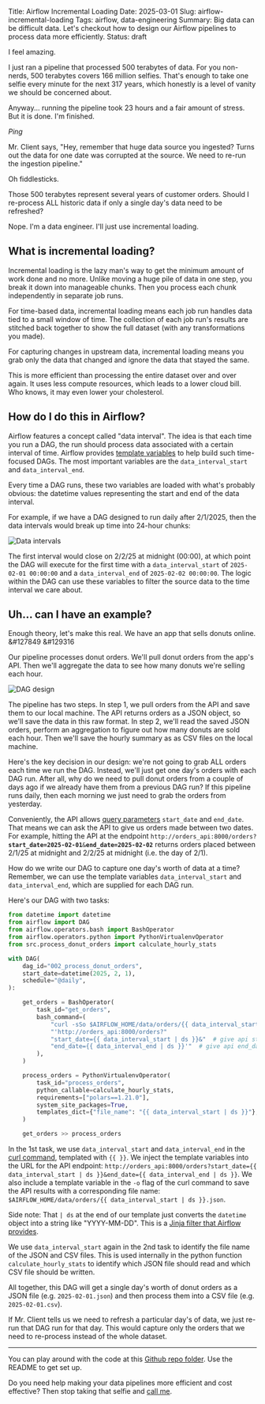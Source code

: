 Title: Airflow Incremental Loading
Date: 2025-03-01
Slug: airflow-incremental-loading
Tags: airflow, data-engineering
Summary: Big data can be difficult data. Let's checkout how to design our Airflow pipelines to process data more efficiently. 
Status: draft

I feel amazing. 

I just ran a pipeline that processed 500 terabytes of data. For you non-nerds, 500 terabytes covers 166 million selfies. That's enough to take one selfie every minute for the next 317 years, which honestly is a level of vanity we should be concerned about. 

Anyway... running the pipeline took 23 hours and a fair amount of stress. But it is done. I'm finished.

*Ping*

Mr. Client says, "Hey, remember that huge data source you ingested? Turns out the data for one date was corrupted at the source. We need to re-run the ingestion pipeline."

Oh fiddlesticks. 

Those 500 terabytes represent several years of customer orders. Should I re-process ALL historic data if only a single day's data need to be refreshed? 

Nope. I'm a data engineer. I'll just use incremental loading. 

## What is incremental loading?
Incremental loading is the lazy man's way to get the minimum amount of work done and no more. Unlike moving a huge pile of data in one step, you break it down into manageable chunks. Then you process each chunk independently in separate job runs. 

For time-based data, incremental loading means each job run handles data tied to a small window of time. The collection of each job run's results are stitched back together to show the full dataset (with any transformations you made).

For capturing changes in upstream data, incremental loading means you grab only the data that changed and ignore the data that stayed the same. 

This is more efficient than processing the entire dataset over and over again. It uses less compute resources, which leads to a lower cloud bill. Who knows, it may even lower your cholesterol. 

## How do I do this in Airflow?
Airflow features a concept called "data interval". The idea is that each time you run a DAG, the run should process data associated with a certain interval of time. Airflow provides [template variables](https://airflow.apache.org/docs/apache-airflow/stable/templates-ref.html#variables) to help build such time-focused DAGs. The most important variables are the `data_interval_start` and `data_interval_end`. 

Every time a DAG runs, these two variables are loaded with what's probably obvious: the datetime values representing the start and end of the data interval. 

For example, if we have a DAG designed to run daily after 2/1/2025, then the data intervals would break up time into 24-hour chunks: 

![Data intervals](/static/images/post011/DataIntervals.jpeg)

The first interval would close on 2/2/25 at midnight (00:00), at which point the DAG will execute for the first time with a `data_interval_start` of `2025-02-01 00:00:00` and a `data_interval_end` of `2025-02-02 00:00:00`. The logic within the DAG can use these variables to filter the source data to the time interval we care about. 

## Uh... can I have an example?
Enough theory, let's make this real. We have an app that sells donuts online. &#127849 &#129316

Our pipeline processes donut orders. We'll pull donut orders from the app's API. Then we'll aggregate the data to see how many donuts we're selling each hour. 

<img alt="DAG design" src="/static/images/post011/DAGDesign.jpeg" class="w-full my-2 md:w-auto md:max-w-2xl mx-auto">

The pipeline has two steps. In step 1, we pull orders from the API and save them to our local machine. The API returns orders as a JSON object, so we'll save the data in this raw format. In step 2, we'll read the saved JSON orders, perform an aggregation to figure out how many donuts are sold each hour. Then we'll save the hourly summary as as CSV files on the local machine. 

Here's the key decision in our design: we're not going to grab ALL orders each time we run the DAG. Instead, we'll just get one day's orders with each DAG run. After all, why do we need to pull donut orders from a couple of days ago if we already have them from a previous DAG run? If this pipeline runs daily, then each morning we just need to grab the orders from yesterday. 

Conveniently, the API allows [query parameters](https://en.wikipedia.org/wiki/Query_string) `start_date` and `end_date`. That means we can ask the API to give us orders made between two dates. For example, hitting the API at the endpoint <code>http://orders_api:8000/orders?<b>start_date=2025-02-01</b>&<b>end_date=2025-02-02</b></code> returns orders placed between 2/1/25 at midnight and 2/2/25 at midnight (i.e. the day of 2/1). 

How do we write our DAG to capture one day's worth of data at a time? Remember, we can use the template variables `data_interval_start` and `data_interval_end`, which are supplied for each DAG run. 

Here's our DAG with two tasks: 

```python
from datetime import datetime
from airflow import DAG
from airflow.operators.bash import BashOperator
from airflow.operators.python import PythonVirtualenvOperator
from src.process_donut_orders import calculate_hourly_stats

with DAG(
    dag_id="002_process_donut_orders",
    start_date=datetime(2025, 2, 1),
    schedule="@daily",
):

    get_orders = BashOperator(
        task_id="get_orders",
        bash_command=(
            "curl -sSo $AIRFLOW_HOME/data/orders/{{ data_interval_start | ds }}.json "  # define output json file
            "'http://orders_api:8000/orders?"
            "start_date={{ data_interval_start | ds }}&"  # give api start_date
            "end_date={{ data_interval_end | ds }}'"  # give api end_date
        ),
    )

    process_orders = PythonVirtualenvOperator(
        task_id="process_orders",
        python_callable=calculate_hourly_stats,
        requirements=["polars==1.21.0"],
        system_site_packages=True,
        templates_dict={"file_name": "{{ data_interval_start | ds }}"}, # give file name of json and csv files
    )

    get_orders >> process_orders
```

In the 1st task, we use `data_interval_start` and `data_interval_end` in the [curl command](https://curl.se/), templated with `{{ }}`. We inject the template variables into the URL for the API endpoint: `http://orders_api:8000/orders?start_date={{ data_interval_start | ds }}&end_date={{ data_interval_end | ds }}`. We also include a template variable in the `-o` flag of the curl command to save the API results with a corresponding file name: `$AIRFLOW_HOME/data/orders/{{ data_interval_start | ds }}.json`.

Side note: That `| ds` at the end of our template just converts the `datetime` object into a string like "YYYY-MM-DD". This is a [Jinja filter that Airflow provides](https://airflow.apache.org/docs/apache-airflow/stable/templates-ref.html#filters). 

We use `data_interval_start` again in the 2nd task to identify the file name of the JSON and CSV files. This is used internally in the python function `calculate_hourly_stats` to identify which JSON file should read and which CSV file should be written. 

All together, this DAG will get a single day's worth of donut orders as a JSON file (e.g. `2025-02-01.json`) and then process them into a CSV file (e.g. `2025-02-01.csv`). 

If Mr. Client tells us we need to refresh a particular day's of data, we just re-run that DAG run for that day. This would capture only the orders that we need to re-process instead of the whole dataset. 

---

You can play around with the code at this [Github repo folder](https://github.com/kishanpatel789/kp_data_dev_blog_repos/tree/main/airflow_incremental_loading). Use the README to get set up. 

Do you need help making your data pipelines more efficient and cost effective? Then stop taking that selfie and [call me](https://kpdata.dev/). 